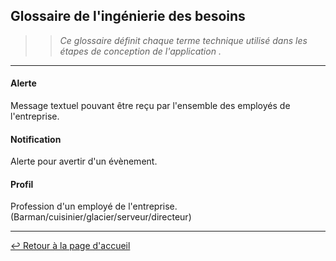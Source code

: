 ## Glossaire de l'ingénierie des besoins

>> *Ce glossaire définit chaque terme technique utilisé dans les étapes de conception de l'application .*

---

#### Alerte

Message textuel pouvant être reçu par l'ensemble des employés de l'entreprise.

#### Notification

Alerte pour avertir d'un évènement.

#### Profil

Profession d'un employé de l'entreprise. (Barman/cuisinier/glacier/serveur/directeur)


---

[:leftwards_arrow_with_hook: Retour à la page d'accueil](../README.md)

